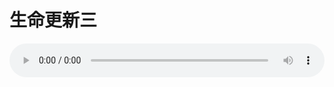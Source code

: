 # 生命更新三

<audio style="width: 100%;" preload="false" controls controlslist="nodownload"><source src="//cdn.wechat.edu.pl/audio/mp3/old/18897.mp3" type="audio/mpeg">Your browser does not support the audio element.</audio>


